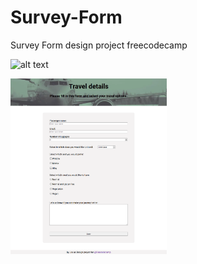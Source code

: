 # Survey-Form
Survey Form design project freecodecamp


![alt text](https://raw.githubusercontent.com/Gio-commits/Survey-Form/blob/master/SurveyForm.png)

<img src="https://raw.githubusercontent.com/Gio-commits/Survey-Form/master/SurveyForm.png?raw=true" width="250" />
